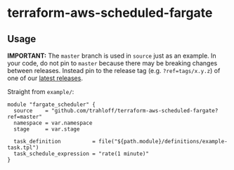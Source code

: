 # terraform-aws-scheduled-fargate

## Usage

**IMPORTANT:** The `master` branch is used in `source` just as an example. In your code, do not pin to `master` because there may be breaking changes between releases.
Instead pin to the release tag (e.g. `?ref=tags/x.y.z`) of one of our [latest releases](https://github.com/cloudposse/terraform-aws-cloudfront-s3-cdn/releases).

Straight from `example/`:

```hcl
module "fargate_scheduler" {
  source    = "github.com/trahloff/terraform-aws-scheduled-fargate?ref=master"
  namespace = var.namespace
  stage     = var.stage

  task_definition          = file("${path.module}/definitions/example-task.tpl")
  task_schedule_expression = "rate(1 minute)"
}
```